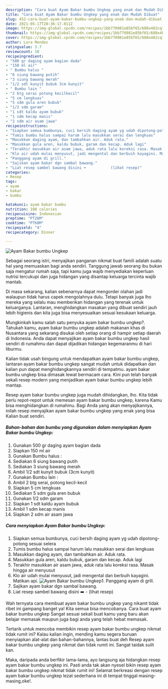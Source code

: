 ```yaml
---
description: "Cara buat Ayam Bakar bumbu Ungkep yang enak dan Mudah Dibuat"
title: "Cara buat Ayam Bakar bumbu Ungkep yang enak dan Mudah Dibuat"
slug: 452-cara-buat-ayam-bakar-bumbu-ungkep-yang-enak-dan-mudah-dibuat
date: 2021-05-17T20:36:17.011Z
image: https://img-global.cpcdn.com/recipes/1bb770981e85bf65/680x482cq70/ayam-bakar-bumbu-ungkep-foto-resep-utama.jpg
thumbnail: https://img-global.cpcdn.com/recipes/1bb770981e85bf65/680x482cq70/ayam-bakar-bumbu-ungkep-foto-resep-utama.jpg
cover: https://img-global.cpcdn.com/recipes/1bb770981e85bf65/680x482cq70/ayam-bakar-bumbu-ungkep-foto-resep-utama.jpg
author: Lora Mendez
ratingvalue: 3.7
reviewcount: 10
recipeingredient:
- "500 gr daging ayam bagian dada"
- "150 ml air"
- " Bumbu halus "
- "6 siung bawang putih"
- "3 siung bawang merah"
- "1/2 sdt kunyit bubuk 3cm kunyit"
- " Bumbu lain "
- "2 btg serai potong kecilkecil"
- "5 cm lengkuas"
- "5 sdm gula aren bubuk"
- "1/2 sdm garam"
- "1 sdt kaldu ayam bubuk"
- "1 sdm kecap manis"
- "2 sdm air asam jawa"
recipeinstructions:
- "Siapkan semua bumbunya, cuci bersih daging ayam yg udah dipotong-potong sesuai selera"
- "Tumis bumbu halus sampai harum lalu masukkan serai dan lengkuas"
- "Masukkan daging ayam, dan tambahkan air. Aduk rata."
- "Masukkan gula aren, kaldu bubuk, garam dan kecap. Aduk lagi"
- "Terakhir masukkan air asam jawa, aduk rata lalu koreksi rasa. Masak hingga air menyusut"
- "Klo air udah mulai menyusut, jadi mengental dan berbuih kayagini. Matikan api."
- "Panggang ayam di grill."
- "Sajikan ayam bakar dgn sambal bawang."
- "Liat resep sambel bawang disini ➡️           (lihat resep)"
categories:
- Resep
tags:
- ayam
- bakar
- bumbu

katakunci: ayam bakar bumbu 
nutrition: 108 calories
recipecuisine: Indonesian
preptime: "PT26M"
cooktime: "PT60M"
recipeyield: "4"
recipecategory: Dinner

---
```



![Ayam Bakar bumbu Ungkep](https://img-global.cpcdn.com/recipes/1bb770981e85bf65/680x482cq70/ayam-bakar-bumbu-ungkep-foto-resep-utama.jpg)

Sebagai seorang istri, menyajikan panganan nikmat buat famili adalah suatu hal yang memuaskan bagi anda sendiri. Tanggung jawab seorang ibu bukan saja mengatur rumah saja, tapi kamu juga wajib menyediakan keperluan nutrisi tercukupi dan juga hidangan yang disantap keluarga tercinta wajib mantab.

Di masa  sekarang, kalian sebenarnya dapat mengorder olahan jadi walaupun tidak harus capek mengolahnya dulu. Tetapi banyak juga lho mereka yang selalu mau memberikan hidangan yang terenak untuk keluarganya. Lantaran, menghidangkan masakan yang dibuat sendiri jauh lebih higienis dan kita juga bisa menyesuaikan sesuai kesukaan keluarga. 



Mungkinkah kamu salah satu penyuka ayam bakar bumbu ungkep?. Tahukah kamu, ayam bakar bumbu ungkep adalah makanan khas di Nusantara yang sekarang disukai oleh setiap orang di hampir setiap daerah di Indonesia. Anda dapat menyajikan ayam bakar bumbu ungkep hasil sendiri di rumahmu dan dapat dijadikan hidangan kegemaranmu di hari liburmu.

Kalian tidak usah bingung untuk mendapatkan ayam bakar bumbu ungkep, lantaran ayam bakar bumbu ungkep sangat mudah untuk didapatkan dan kalian pun dapat menghidangkannya sendiri di tempatmu. ayam bakar bumbu ungkep bisa dimasak lewat bermacam cara. Kini pun telah banyak sekali resep modern yang menjadikan ayam bakar bumbu ungkep lebih mantap.

Resep ayam bakar bumbu ungkep juga mudah dihidangkan, lho. Kita tidak perlu repot-repot untuk memesan ayam bakar bumbu ungkep, karena Kamu bisa menghidangkan di rumahmu. Bagi Anda yang akan menyajikannya, inilah resep menyajikan ayam bakar bumbu ungkep yang enak yang bisa Kalian buat sendiri.

<!--inarticleads1-->

##### Bahan-bahan dan bumbu yang digunakan dalam menyiapkan Ayam Bakar bumbu Ungkep:

1. Gunakan 500 gr daging ayam bagian dada
1. Siapkan 150 ml air
1. Gunakan  Bumbu halus :
1. Sediakan 6 siung bawang putih
1. Sediakan 3 siung bawang merah
1. Ambil 1/2 sdt kunyit bubuk (3cm kunyit)
1. Gunakan  Bumbu lain :
1. Ambil 2 btg serai, potong kecil-kecil
1. Siapkan 5 cm lengkuas
1. Sediakan 5 sdm gula aren bubuk
1. Gunakan 1/2 sdm garam
1. Siapkan 1 sdt kaldu ayam bubuk
1. Ambil 1 sdm kecap manis
1. Siapkan 2 sdm air asam jawa




<!--inarticleads2-->

##### Cara menyiapkan Ayam Bakar bumbu Ungkep:

1. Siapkan semua bumbunya, cuci bersih daging ayam yg udah dipotong-potong sesuai selera
1. Tumis bumbu halus sampai harum lalu masukkan serai dan lengkuas
1. Masukkan daging ayam, dan tambahkan air. Aduk rata.
1. Masukkan gula aren, kaldu bubuk, garam dan kecap. Aduk lagi
1. Terakhir masukkan air asam jawa, aduk rata lalu koreksi rasa. Masak hingga air menyusut
1. Klo air udah mulai menyusut, jadi mengental dan berbuih kayagini. Matikan api.
<img src="//assets-global.cpcdn.com/assets/icons/button_play-2c75c40dde080a61004c1f40b05d8f140eaff45d7e9e6481dc71c63d2e7c4909.png" alt="Ayam Bakar bumbu Ungkep">1. Panggang ayam di grill.
1. Sajikan ayam bakar dgn sambal bawang.
1. Liat resep sambel bawang disini ➡️ -           (lihat resep)




Wah ternyata cara membuat ayam bakar bumbu ungkep yang nikamt tidak ribet ini gampang banget ya! Kita semua bisa mencobanya. Cara buat ayam bakar bumbu ungkep Sangat sesuai sekali buat kamu yang baru akan belajar memasak maupun juga bagi anda yang telah hebat memasak.

Tertarik untuk mencoba membikin resep ayam bakar bumbu ungkep nikmat tidak rumit ini? Kalau kalian ingin, mending kamu segera buruan menyiapkan alat-alat dan bahan-bahannya, lantas buat deh Resep ayam bakar bumbu ungkep yang nikmat dan tidak rumit ini. Sangat taidak sulit kan. 

Maka, daripada anda berfikir lama-lama, ayo langsung aja hidangkan resep ayam bakar bumbu ungkep ini. Pasti anda tak akan nyesel bikin resep ayam bakar bumbu ungkep nikmat tidak rumit ini! Selamat berkreasi dengan resep ayam bakar bumbu ungkep lezat sederhana ini di tempat tinggal masing-masing,oke!.

